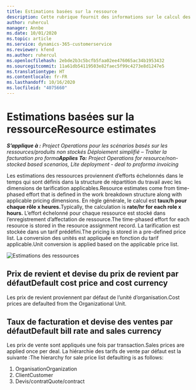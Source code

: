 ```yaml
---
title: Estimations basées sur la ressource
description: Cette rubrique fournit des informations sur le calcul des estimations des ressources dans Project Operations.
author: ruhercul
manager: Annbe
ms.date: 10/01/2020
ms.topic: article
ms.service: dynamics-365-customerservice
ms.reviewer: kfend
ms.author: ruhercul
ms.openlocfilehash: 2ebde2b3c5bcfb5faa02ee476065ac34b1953432
ms.sourcegitcommit: 11a61db54119503e82faec5f99c4273e8d1247e5
ms.translationtype: HT
ms.contentlocale: fr-FR
ms.lasthandoff: 10/16/2020
ms.locfileid: "4075660"
---
```

# <a name="resource-estimates"></a><span data-ttu-id="2da25-103">Estimations basées sur la ressource</span><span class="sxs-lookup"><span data-stu-id="2da25-103">Resource estimates</span></span>

<span data-ttu-id="2da25-104">_**S’applique à :** Project Operations pour les scénarios basés sur les ressources/produits non stockés Déploiement simplifié – Traiter la facturation pro forma_</span><span class="sxs-lookup"><span data-stu-id="2da25-104">_**Applies To:** Project Operations for resource/non-stocked based scenarios, Lite deployment - deal to proforma invoicing_</span></span>

<span data-ttu-id="2da25-105">Les estimations des ressources proviennent d’efforts échelonnés dans le temps qui sont définis dans la structure de répartition du travail avec les dimensions de tarification applicables.</span><span class="sxs-lookup"><span data-stu-id="2da25-105">Resource estimates come from time-phased effort that is defined in the work breakdown structure along with applicable pricing dimensions.</span></span> <span data-ttu-id="2da25-106">En règle générale, le calcul est **taux/h pour chaque rôle x heures.**</span><span class="sxs-lookup"><span data-stu-id="2da25-106">Typically, the calculation is **rate/hr for each role x hours.**</span></span> <span data-ttu-id="2da25-107">L’effort échelonné pour chaque ressource est stocké dans l’enregistrement d’affectation de ressource.</span><span class="sxs-lookup"><span data-stu-id="2da25-107">The time-phased effort for each resource is stored in the resource assignment record.</span></span> <span data-ttu-id="2da25-108">La tarification est stockée dans un tarif prédéfini.</span><span class="sxs-lookup"><span data-stu-id="2da25-108">The pricing is stored in a pre-defined price list.</span></span> <span data-ttu-id="2da25-109">La conversion des unités est appliquée en fonction du tarif applicable.</span><span class="sxs-lookup"><span data-stu-id="2da25-109">Unit conversion is applied based on the applicable price list.</span></span>

![Estimations des ressources](./media/navigation12.png)

## <a name="default-cost-price-and-cost-currency"></a><span data-ttu-id="2da25-111">Prix de revient et devise du prix de revient par défaut</span><span class="sxs-lookup"><span data-stu-id="2da25-111">Default cost price and cost currency</span></span>

<span data-ttu-id="2da25-112">Les prix de revient proviennent par défaut de l’unité d’organisation.</span><span class="sxs-lookup"><span data-stu-id="2da25-112">Cost prices are defaulted from the Organizational Unit.</span></span>

## <a name="default-bill-rate-and-sales-currency"></a><span data-ttu-id="2da25-113">Taux de facturation et devise des ventes par défaut</span><span class="sxs-lookup"><span data-stu-id="2da25-113">Default bill rate and sales currency</span></span>

<span data-ttu-id="2da25-114">Les prix de vente sont appliqués une fois par transaction.</span><span class="sxs-lookup"><span data-stu-id="2da25-114">Sales prices are applied once per deal.</span></span> <span data-ttu-id="2da25-115">La hiérarchie des tarifs de vente par défaut est la suivante :</span><span class="sxs-lookup"><span data-stu-id="2da25-115">The hierarchy for sale price list defaulting is as follows:</span></span>

1. <span data-ttu-id="2da25-116">Organisation</span><span class="sxs-lookup"><span data-stu-id="2da25-116">Organization</span></span>
2. <span data-ttu-id="2da25-117">Client</span><span class="sxs-lookup"><span data-stu-id="2da25-117">Customer</span></span>
3. <span data-ttu-id="2da25-118">Devis/contrat</span><span class="sxs-lookup"><span data-stu-id="2da25-118">Quote/contract</span></span>
